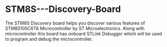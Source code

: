 # STM8S---Discovery-Board
The STM8S Discovery board helps you discover various features of STM8S105C6T6  Microcontroller by ST Microelectronics. Along with microcontroller this board has on­board  ST­Link Debugger which will be used to program and debug the microcontroller.
